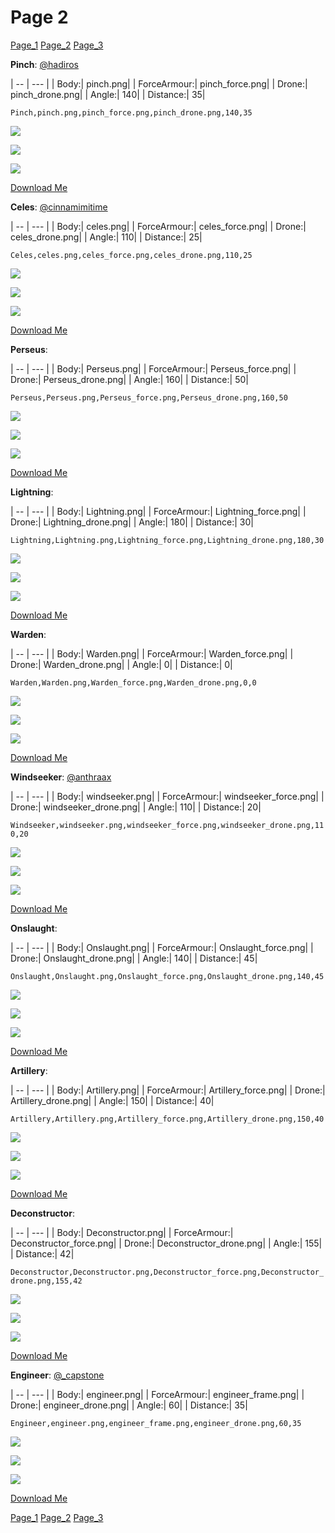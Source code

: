 # Page 2
[Page_1](./Page_1.md)
[Page_2](./Page_2.md)
[Page_3](./Page_3.md)

**Pinch**: [@hadiros](https://discord.com/users/266028842395631629)

| -- | --- | 
| Body:| pinch.png| 
| ForceArmour:| pinch_force.png| 
| Drone:| pinch_drone.png| 
| Angle:| 140| 
| Distance:| 35| 

`Pinch,pinch.png,pinch_force.png,pinch_drone.png,140,35`

![](../custom_skins/pinch.png)

![](../custom_skins/pinch_force.png)

![](../custom_skins/pinch_drone.png)

[Download Me](../assets/zips/Pinch.zip)


**Celes**: [@cinnamimitime](https://discord.com/users/161502244284530688)

| -- | --- | 
| Body:| celes.png| 
| ForceArmour:| celes_force.png| 
| Drone:| celes_drone.png| 
| Angle:| 110| 
| Distance:| 25| 

`Celes,celes.png,celes_force.png,celes_drone.png,110,25`

![](../custom_skins/celes.png)

![](../custom_skins/celes_force.png)

![](../custom_skins/celes_drone.png)

[Download Me](../assets/zips/Celes.zip)


**Perseus**: 

| -- | --- | 
| Body:| Perseus.png| 
| ForceArmour:| Perseus_force.png| 
| Drone:| Perseus_drone.png| 
| Angle:| 160| 
| Distance:| 50| 

`Perseus,Perseus.png,Perseus_force.png,Perseus_drone.png,160,50`

![](../custom_skins/Perseus.png)

![](../custom_skins/Perseus_force.png)

![](../custom_skins/Perseus_drone.png)

[Download Me](../assets/zips/Perseus.zip)


**Lightning**: 

| -- | --- | 
| Body:| Lightning.png| 
| ForceArmour:| Lightning_force.png| 
| Drone:| Lightning_drone.png| 
| Angle:| 180| 
| Distance:| 30| 

`Lightning,Lightning.png,Lightning_force.png,Lightning_drone.png,180,30`

![](../custom_skins/Lightning.png)

![](../custom_skins/Lightning_force.png)

![](../custom_skins/Lightning_drone.png)

[Download Me](../assets/zips/Lightning.zip)


**Warden**: 

| -- | --- | 
| Body:| Warden.png| 
| ForceArmour:| Warden_force.png| 
| Drone:| Warden_drone.png| 
| Angle:| 0| 
| Distance:| 0| 

`Warden,Warden.png,Warden_force.png,Warden_drone.png,0,0`

![](../custom_skins/Warden.png)

![](../custom_skins/Warden_force.png)

![](../custom_skins/Warden_drone.png)

[Download Me](../assets/zips/Warden.zip)


**Windseeker**: [@anthraax](https://discord.com/users/211671269882462218)

| -- | --- | 
| Body:| windseeker.png| 
| ForceArmour:| windseeker_force.png| 
| Drone:| windseeker_drone.png| 
| Angle:| 110| 
| Distance:| 20| 

`Windseeker,windseeker.png,windseeker_force.png,windseeker_drone.png,110,20`

![](../custom_skins/windseeker.png)

![](../custom_skins/windseeker_force.png)

![](../custom_skins/windseeker_drone.png)

[Download Me](../assets/zips/Windseeker.zip)


**Onslaught**: 

| -- | --- | 
| Body:| Onslaught.png| 
| ForceArmour:| Onslaught_force.png| 
| Drone:| Onslaught_drone.png| 
| Angle:| 140| 
| Distance:| 45| 

`Onslaught,Onslaught.png,Onslaught_force.png,Onslaught_drone.png,140,45`

![](../custom_skins/Onslaught.png)

![](../custom_skins/Onslaught_force.png)

![](../custom_skins/Onslaught_drone.png)

[Download Me](../assets/zips/Onslaught.zip)


**Artillery**: 

| -- | --- | 
| Body:| Artillery.png| 
| ForceArmour:| Artillery_force.png| 
| Drone:| Artillery_drone.png| 
| Angle:| 150| 
| Distance:| 40| 

`Artillery,Artillery.png,Artillery_force.png,Artillery_drone.png,150,40`

![](../custom_skins/Artillery.png)

![](../custom_skins/Artillery_force.png)

![](../custom_skins/Artillery_drone.png)

[Download Me](../assets/zips/Artillery.zip)


**Deconstructor**: 

| -- | --- | 
| Body:| Deconstructor.png| 
| ForceArmour:| Deconstructor_force.png| 
| Drone:| Deconstructor_drone.png| 
| Angle:| 155| 
| Distance:| 42| 

`Deconstructor,Deconstructor.png,Deconstructor_force.png,Deconstructor_drone.png,155,42`

![](../custom_skins/Deconstructor.png)

![](../custom_skins/Deconstructor_force.png)

![](../custom_skins/Deconstructor_drone.png)

[Download Me](../assets/zips/Deconstructor.zip)


**Engineer**: [@_capstone](https://discord.com/users/551431332253794304)

| -- | --- | 
| Body:| engineer.png| 
| ForceArmour:| engineer_frame.png| 
| Drone:| engineer_drone.png| 
| Angle:| 60| 
| Distance:| 35| 

`Engineer,engineer.png,engineer_frame.png,engineer_drone.png,60,35`

![](../custom_skins/engineer.png)

![](../custom_skins/engineer_frame.png)

![](../custom_skins/engineer_drone.png)

[Download Me](../assets/zips/Engineer.zip)

[Page_1](./Page_1.md)
[Page_2](./Page_2.md)
[Page_3](./Page_3.md)
